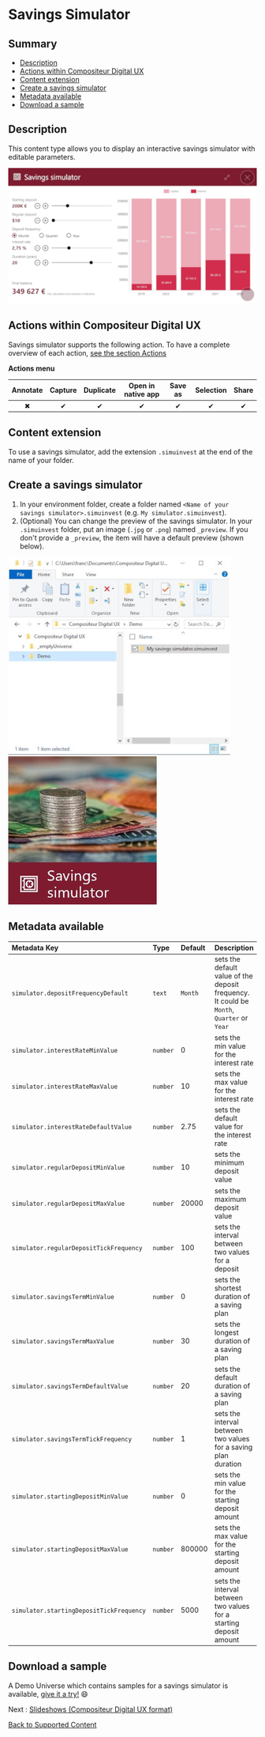# Savings Simulator

## Summary
* [Description](#description)
* [Actions within Compositeur Digital UX](#actions-within-compositeur-digital-ux)
* [Content extension](#content-extension)
* [Create a savings simulator](#create-a-savings-simulator)
* [Metadata available](#metadata-available)
* [Download a sample](#download-a-sample)

## Description

This content type allows you to display an interactive savings simulator with editable parameters.

![Content Savings Simulator](../../img/content_savings_simulator.JPG)

## Actions within Compositeur Digital UX

Savings simulator supports the following action. To have a complete overview of each action, [see the section Actions](actions.md)

**Actions menu**

| Annotate | Capture  | Duplicate | Open in native app | Save as  | Selection | Share    |
|:--------:|:--------:|:---------:|:------------------:|:--------:|:---------:|:--------:|
| &#x2716; | &#x2714; | &#x2714;  | &#x2714;           | &#x2714; | &#x2714;  | &#x2714; |

## Content extension

To use a savings simulator, add the extension `.simuinvest` at the end of the name of your folder.

## Create a savings simulator

1. In your environment folder, create a folder named `<Name of your savings simulator>.simuinvest` (e.g. `My simulator.simuinvest`).
1. (Optional) You can change the preview of the savings simulator. In your `.simuinvest` folder, put an image (`.jpg` or `.png`) named `_preview`. If you don't provide a `_preview`, the item will have a default preview (shown below).

![Savings simulator folder](../../img/content_savings_simulator_folder.JPG) ![Savings simulator preview](../../img/content_savings_simulator_preview.JPG)

## Metadata available

| Metadata Key                                 | Type     | Default            | Description |
|:-------------------------------------------- |:---------|:-------------------|:-|
| `simulator.depositFrequencyDefault`          | `text`   | `Month`            | sets the default value of the deposit frequency. It could be `Month`, `Quarter` or `Year` |
| `simulator.interestRateMinValue`             | `number` | 0                  | sets the min value for the interest rate |
| `simulator.interestRateMaxValue`             | `number` | 10                 | sets the max value for the interest rate |
| `simulator.interestRateDefaultValue`         | `number` | 2.75               | sets the default value for the interest rate |
| `simulator.regularDepositMinValue`           | `number` | 10                 | sets the minimum deposit value |
| `simulator.regularDepositMaxValue`           | `number` | 20000              | sets the maximum deposit value |
| `simulator.regularDepositTickFrequency`      | `number` | 100                | sets the interval between two values for a deposit |
| `simulator.savingsTermMinValue`              | `number` | 0                  | sets the shortest duration of a saving plan |
| `simulator.savingsTermMaxValue`              | `number` | 30                 | sets the longest duration of a saving plan |
| `simulator.savingsTermDefaultValue`          | `number` | 20                 | sets the default duration of a saving plan |
| `simulator.savingsTermTickFrequency`         | `number` | 1                  | sets the interval between two values for a saving plan duration |
| `simulator.startingDepositMinValue`          | `number` | 0                  | sets the min value for the starting deposit amount |
| `simulator.startingDepositMaxValue`          | `number` | 800000             | sets the max value for the starting deposit amount |
| `simulator.startingDepositTickFrequency`     | `number` | 5000               | sets the interval between two values for a starting deposit amount |

## Download a sample

A Demo Universe which contains samples for a savings simulator is available, [give it a try!](../Demo-Universe.zip) &#x1f604;


Next : [Slideshows (Compositeur Digital UX format)](slideshows.md)

[Back to Supported Content](index.md)
